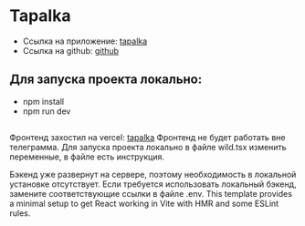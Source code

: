 # Tapalka
- Ссылка на приложение: [tapalka](https://t.me/ITWorkinTest_bot/Tapalka)
- Ссылка на github: [github](https://github.com/cruiserrrrrr/tapalka)

## Для запуска проекта локально:
- npm install 
- npm run dev

##

Фронтенд захостил на vercel: [tapalka](https://tapalka.vercel.app/)
Фронтенд не будет работать вне телеграмма.
Для запуска проекта локально в файле wild.tsx  изменить переменные, в файле есть инструкция.

Бэкенд уже развернут на сервере, поэтому необходимость в локальной установке отсутствует. Если требуется использовать локальный бэкенд, замените соответствующие ссылки в файле .env.
This template provides a minimal setup to get React working in Vite with HMR and some ESLint rules.
